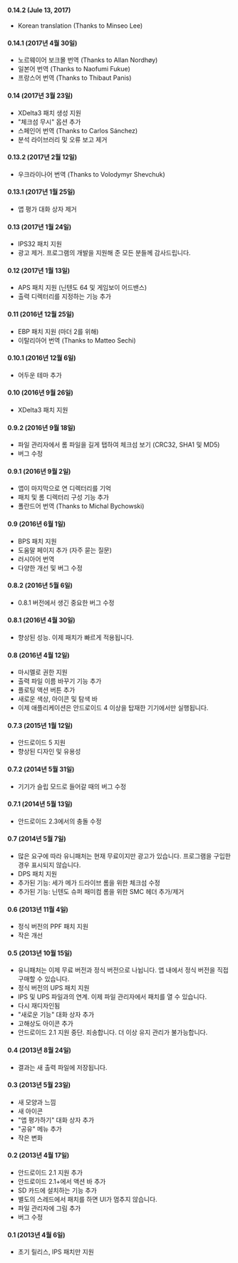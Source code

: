 #### 0.14.2 (Jule 13, 2017)
- Korean translation (Thanks to Minseo Lee)

#### 0.14.1 (2017년 4월 30일)
- 노르웨이어 보크몰 번역 (Thanks to Allan Nordhøy)
- 일본어 번역 (Thanks to Naofumi Fukue)
- 프랑스어 번역 (Thanks to Thibaut Panis)

#### 0.14 (2017년 3월 23일)

- XDelta3 패치 생성 지원
- "체크섬 무시" 옵션 추가
- 스페인어 번역 (Thanks to Carlos Sánchez)
- 분석 라이브러리 및 오류 보고 제거

#### 0.13.2 (2017년 2월 12일)

- 우크라이나어 번역 (Thanks to Volodymyr Shevchuk)

#### 0.13.1 (2017년 1월 25일)

- 앱 평가 대화 상자 제거

#### 0.13 (2017년 1월 24일)

- IPS32 패치 지원
- 광고 제거. 프로그램의 개발을 지원해 준 모든 분들께 감사드립니다.

#### 0.12 (2017년 1월 13일)

- APS 패치 지원 (닌텐도 64 및 게임보이 어드밴스)
- 출력 디렉터리를 지정하는 기능 추가

#### 0.11 (2016년 12월 25일)

- EBP 패치 지원 (마더 2를 위해)
- 이탈리아어 번역 (Thanks to Matteo Sechi)

#### 0.10.1 (2016년 12월 6일)

- 어두운 테마 추가

#### 0.10 (2016년 9월 26일)

- XDelta3 패치 지원

#### 0.9.2 (2016년 9월 18일)

- 파일 관리자에서 롬 파일을 길게 탭하여 체크섬 보기 (CRC32, SHA1 및 MD5)
- 버그 수정

#### 0.9.1 (2016년 9월 2일)

- 앱이 마지막으로 연 디렉터리를 기억
- 패치 및 롬 디렉터리 구성 기능 추가
- 폴란드어 번역 (Thanks to Michal Bychowski)

#### 0.9 (2016년 6월 1일)

- BPS 패치 지원
- 도움말 페이지 추가 (자주 묻는 질문)
- 러시아어 번역
- 다양한 개선 및 버그 수정

#### 0.8.2 (2016년 5월 6일)

- 0.8.1 버전에서 생긴 중요한 버그 수정

#### 0.8.1 (2016년 4월 30일)

- 향상된 성능. 이제 패치가 빠르게 적용됩니다.

#### 0.8 (2016년 4월 12일)

- 마시멜로 권한 지원
- 출력 파일 이름 바꾸기 기능 추가
- 플로팅 액션 버튼 추가
- 새로운 색상, 아이콘 및 탐색 바
- 이제 애플리케이션은 안드로이드 4 이상을 탑재한 기기에서만 실행됩니다.

#### 0.7.3 (2015년 1월 12일)

- 안드로이드 5 지원
- 향상된 디자인 및 유용성

#### 0.7.2 (2014년 5월 31일)

- 기기가 슬립 모드로 들어갈 때의 버그 수정

#### 0.7.1 (2014년 5월 13일)

- 안드로이드 2.3에서의 충돌 수정

#### 0.7 (2014년 5월 7일)

- 많은 요구에 따라 유니패처는 현재 무료이지만 광고가 있습니다. 프로그램을 구입한 경우 표시되지 않습니다.
- DPS 패치 지원
- 추가된 기능: 세가 메가 드라이브 롬을 위한 체크섬 수정
- 추가된 기능: 닌텐도 슈퍼 패미컴 롬을 위한 SMC 헤더 추가/제거

#### 0.6 (2013년 11월 4일)

- 정식 버전의 PPF 패치 지원
- 작은 개선

#### 0.5 (2013년 10월 15일)

- 유니패처는 이제 무료 버전과 정식 버전으로 나뉩니다. 앱 내에서 정식 버전을 직접 구매할 수 있습니다.
- 정식 버전의 UPS 패치 지원
- IPS 및 UPS 파일과의 연계. 이제 파일 관리자에서 패치를 열 수 있습니다.
- 다시 재디자인됨
- "새로운 기능" 대화 상자 추가
- 고해상도 아이콘 추가
- 안드로이드 2.1 지원 중단. 죄송합니다. 더 이상 유지 관리가 불가능합니다.

#### 0.4 (2013년 8월 24일)

- 결과는 새 출력 파일에 저장됩니다.

#### 0.3 (2013년 5월 23일)

- 새 모양과 느낌
- 새 아이콘
- "앱 평가하기" 대화 상자 추가
- "공유" 메뉴 추가
- 작은 변화

#### 0.2 (2013년 4월 17일)

- 안드로이드 2.1 지원 추가
- 안드로이드 2.1+에서 액션 바 추가
- SD 카드에 설치하는 기능 추가
- 별도의 스레드에서 패치를 하면 UI가 멈추지 않습니다.
- 파일 관리자에 그림 추가
- 버그 수정

#### 0.1 (2013년 4월 6일)

- 초기 릴리스, IPS 패치만 지원